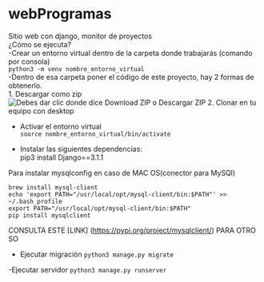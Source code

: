 # webProgramas
Sitio web con django, monitor de proyectos  
¿Cómo se ejecuta?\
-Crear un entorno virtual dentro de la carpeta donde trabajarás (comando por consola)\
`python3 -m venv nombre_entorno_virtual`\
-Dentro de esa carpeta poner el código de este proyecto, hay 2 formas de obtenerlo.\
    1. Descargar como zip
    ![Debes dar clic donde dice Download ZIP o Descargar ZIP](https://docs.github.com/assets/images/help/repository/remotes-url.png) 
    2. Clonar en tu equipo con desktop

- Activar el entorno virtual  
`source nombre_entorno_virtual/bin/activate`

- Instalar las siguientes dependencias:  
pip3 install Django==3.1.1    

Para instalar mysqlconfig en caso de MAC OS(conector para MySQl)  

`brew install mysql-client`  
`echo 'export PATH="/usr/local/opt/mysql-client/bin:$PATH"' >> ~/.bash_profile`  
`export PATH="/usr/local/opt/mysql-client/bin:$PATH"`  
`pip install mysqlclient`  

CONSULTA ESTE [LINK] (https://pypi.org/project/mysqlclient/) PARA OTRO SO


- Ejecutar migración
`python3 manage.py migrate`

-Ejecutar servidor
`python3 manage.py runserver`